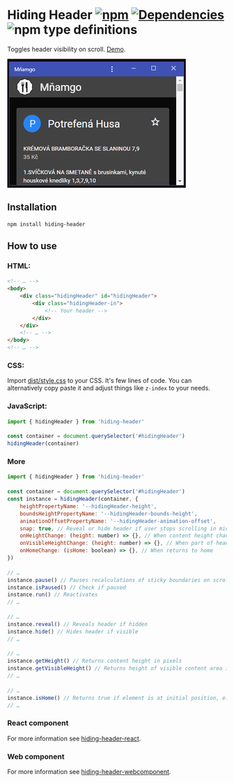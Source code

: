 # Hiding Header [![npm](https://img.shields.io/npm/v/hiding-header.svg)](https://www.npmjs.com/package/hiding-header) [![Dependencies](https://img.shields.io/david/FilipChalupa/hiding-header.svg)](https://www.npmjs.com/package/hiding-header?activeTab=dependencies) ![npm type definitions](https://img.shields.io/npm/types/hiding-header.svg)

Toggles header visibility on scroll. [Demo](https://filipchalupa.cz/hiding-header/demo).

![UI example](https://raw.githubusercontent.com/FilipChalupa/hiding-header/HEAD/screencast.gif)

## Installation

```bash
npm install hiding-header
```

## How to use

### HTML:

```html
<!-- … -->
<body>
	<div class="hidingHeader" id="hidingHeader">
		<div class="hidingHeader-in">
			<!-- Your header -->
		</div>
	</div>
	<!-- … -->
</body>
<!-- … -->
```

### CSS:

Import [dist/style.css](src/style.css) to your CSS. It's few lines of code. You can alternatively copy paste it and adjust things like `z-index` to your needs.

### JavaScript:

```javascript
import { hidingHeader } from 'hiding-header'

const container = document.querySelector('#hidingHeader')
hidingHeader(container)
```

### More

```javascript
import { hidingHeader } from 'hiding-header'

const container = document.querySelector('#hidingHeader')
const instance = hidingHeader(container, {
	heightPropertyName: '--hidingHeader-height',
	boundsHeightPropertyName: '--hidingHeader-bounds-height',
	animationOffsetPropertyName: '--hidingHeader-animation-offset',
	snap: true, // Reveal or hide header if user stops scrolling in middle
	onHeightChange: (height: number) => {}, // When content height changes
	onVisibleHeightChange: (height: number) => {}, // When part of header is revealed
	onHomeChange: (isHome: boolean) => {}, // When returns to home
})

// …
instance.pause() // Pauses recalculations of sticky boundaries on scroll
instance.isPaused() // Check if paused
instance.run() // Reactivates
// …

// …
instance.reveal() // Reveals header if hidden
instance.hide() // Hides header if visible
// …

// …
instance.getHeight() // Returns content height in pixels
instance.getVisibleHeight() // Returns height of visible content area in pixels
// …

// …
instance.isHome() // Returns true if element is at initial position, e.g. user has not yet scrolled
// …
```

### React component

For more information see [hiding-header-react](https://www.npmjs.com/package/hiding-header-react).

### Web component

For more information see [hiding-header-webcomponent](https://www.npmjs.com/package/hiding-header-webcomponent).
